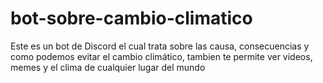 # bot-sobre-cambio-climatico
Este es un bot de Discord el cual trata sobre las causa, consecuencias y como podemos evitar el cambio climático, tambien te permite ver videos, memes y el clima de cualquier lugar del mundo
